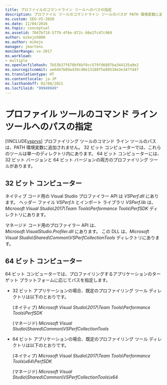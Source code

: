 ```yaml
---
title: プロファイルのコマンドライン ツールへのパスの指定
description: プロファイル ツールのコマンドライン ツールのパスが PATH 環境変数に追加されていない場合は、プロファイル ツールのコマンドライン ツールのパスを指定します。
ms.custom: SEO-VS-2020
ms.date: 11/04/2016
ms.topic: conceptual
ms.assetid: 7047bf18-5779-4f6e-872c-66e2fc47c969
author: mikejo5000
ms.author: mikejo
manager: jmartens
monikerRange: vs-2017
ms.workload:
- multiple
ms.openlocfilehash: 7b53b37f670bf6bf8cc579fd6897ba344135a9e2
ms.sourcegitcommit: ae6d47b09a439cd0e13180f5e89510e3e347fd47
ms.translationtype: HT
ms.contentlocale: ja-JP
ms.lasthandoff: 02/08/2021
ms.locfileid: "99949949"
---
```

# <a name="specify-the-path-to-profiling-tools-command-line-tools"></a>プロファイル ツールのコマンド ライン ツールへのパスの指定

[!INCLUDE[vsprvs](../code-quality/includes/vsprvs_md.md)] プロファイリング ツールのコマンド ライン ツールのパスは、PATH 環境変数に追加されません。 32 ビット コンピューターでは、これらのツールは単一のディレクトリ内にあります。 64 ビット コンピューターには、32 ビット バージョンと 64 ビット バージョンの両方のプロファイリング ツールがあります。

## <a name="32-bit-computers"></a>32 ビット コンピューター

ネイティブ コード用の Visual Studio プロファイラー API は *VSPerf.dll* にあります。 ヘッダー ファイル *VSPerf.h* とインポート ライブラリ *VSPerf.lib* は、*Microsoft Visual Studio\2017\Team Tools\Performance Tools\PerfSDK* ディレクトリにあります。

 マネージド コード用のプロファイラー API は、*Microsoft.VisualStudio.Profiler.dll* にあります。 この DLL は、*Microsoft Visual Studio\Shared\Common\VSPerfCollectionTools* ディレクトリにあります。

## <a name="64-bit-computers"></a>64 ビット コンピューター

64 ビット コンピューターでは、プロファイリングするアプリケーションのターゲット プラットフォームに応じてパスを指定します。

- 32 ビット アプリケーションの場合、既定のプロファイリング ツール ディレクトリは以下のとおりです。

     (ネイティブ) *Microsoft Visual Studio\2017\Team Tools\Performance Tools\PerfSDK*
     
     (マネージド) *Microsoft Visual Studio\Shared\Common\VSPerfCollectionTools*

- 64 ビット アプリケーションの場合、既定のプロファイリング ツール ディレクトリは以下のとおりです。

     (ネイティブ) *Microsoft Visual Studio\2017\Team Tools\Performance Tools\x64\PerfSDK*

     (マネージド) *Microsoft Visual Studio\Shared\Common\VSPerfCollectionTools\x64*
